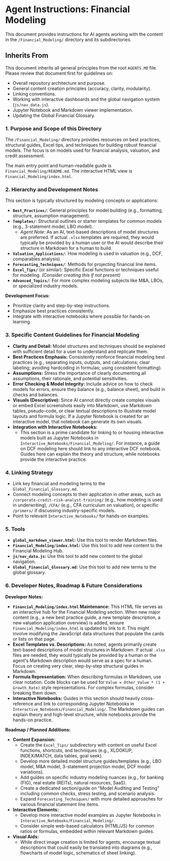 # Agent Instructions: Financial Modeling

This document provides instructions for AI agents working with the content in the `/Financial_Modeling/` directory and its subdirectories.

## Inherits From

This document inherits all general principles from the root `AGENTS.MD` file. Please review that document first for guidelines on:

*   Overall repository architecture and purpose.
*   General content creation principles (accuracy, clarity, modularity).
*   Linking conventions.
*   Working with interactive dashboards and the global navigation system (`js/nav_data.js`).
*   Jupyter Notebook and Markdown viewer implementation.
*   Updating the Global Financial Glossary.

### 1. Purpose and Scope of this Directory
The `/Financial_Modeling/` directory provides resources on best practices, structural guides, Excel tips, and techniques for building robust financial models. The focus is on models used for financial analysis, valuation, and credit assessment.

The main entry point and human-readable guide is `Financial_Modeling/README.md`.
The interactive HTML view is `Financial_Modeling/index.html`.

### 2. Hierarchy and Development Notes
This section is typically structured by modeling concepts or applications:
*   **`Best_Practices/`**: General principles for model building (e.g., formatting, structure, assumption management).
*   **`Templates/`**: Structural outlines or starter templates for common models (e.g., 3-statement model, LBO model).
    *   *Agent Note:* As an AI, text-based descriptions of model structures are preferred. If actual `.xlsx` templates are required, they would typically be provided by a human user or the AI would describe their structure in Markdown for a human to build.
*   **`Valuation_Applications/`**: How modeling is used in valuation (e.g., DCF, comparables analysis).
*   **`Forecasting_Techniques/`**: Methods for projecting financial line items.
*   **`Excel_Tips/`** (or similar): Specific Excel functions or techniques useful for modeling. *(Consider creating this if not present)*
*   **`Advanced_Topics/`**: For more complex modeling subjects like M&A, LBOs, or specialized industry models.

**Development Focus:**
*   Prioritize clarity and step-by-step instructions.
*   Emphasize best practices consistently.
*   Integrate with interactive notebooks where possible for hands-on learning.

### 3. Specific Content Guidelines for Financial Modeling
*   **Clarity and Detail:** Model structures and techniques should be explained with sufficient detail for a user to understand and replicate them.
*   **Best Practices Emphasis:** Consistently reinforce financial modeling best practices (e.g., separating inputs, outputs, and calculations; clear labeling; avoiding hardcoding in formulas; using consistent formatting).
*   **Assumptions:** Stress the importance of clearly documenting all assumptions, their rationale, and potential sensitivities.
*   **Error Checking & Model Integrity:** Include advice on how to check models for errors, ensure they balance (e.g., balance sheet), and build in checks and balances.
*   **Visuals (Descriptive):** Since AI cannot directly create complex visuals or embed Excel screenshots easily into Markdown, use Markdown tables, pseudo-code, or clear textual descriptions to illustrate model layouts and formula logic. If a Jupyter Notebook is created for an interactive model, that notebook can generate its own visuals.
*   **Integration with Interactive Notebooks:**
    *   This section is a prime candidate for linking to or housing interactive models built as Jupyter Notebooks in `Interactive_Notebooks/Financial_Modeling/`. For instance, a guide on DCF modeling here should link to any interactive DCF notebook. Guides here can explain the theory and structure, while notebooks provide the interactive practice.

### 4. Linking Strategy
*   Link key financial and modeling terms to the `Global_Financial_Glossary.md`.
*   Connect modeling concepts to their application in other areas, such as `/corporate-credit-risk-analyst-training/` (e.g., how modeling is used in underwriting), `/CFA/` (e.g., CFA curriculum on valuation), or specific `/primers/` if discussing industry-specific models.
*   Point to relevant `Interactive_Notebooks/` for hands-on examples.

### 5. Tools

*   **`global_markdown_viewer.html`:** Use this tool to render Markdown files.
*   **`Financial_Modeling/index.html`:** Use this tool to add new content to the Financial Modeling Hub.
*   **`js/nav_data.js`:** Use this tool to add new content to the global navigation.
*   **`Global_Financial_Glossary.md`:** Use this tool to add new terms to the global glossary.

### 6. Developer Notes, Roadmap & Future Considerations

**Developer Notes:**
*   **`Financial_Modeling/index.html` Maintenance:** This HTML file serves as an interactive hub for the Financial Modeling section. When new major content (e.g., a new best practice guide, a new template description, a new valuation application overview) is added, ensure `Financial_Modeling/index.html` is updated to link to it. This might involve modifying the JavaScript data structures that populate the cards or lists on that page.
*   **Excel Templates vs. Descriptions:** As noted, agents primarily create text-based descriptions of model structures in Markdown. If actual `.xlsx` files are needed, they would typically be provided by a human or the agent's Markdown description would serve as a spec for a human. Focus on creating very clear, step-by-step structural guides in Markdown.
*   **Formula Representation:** When describing formulas in Markdown, use clear notation. Code blocks can be used for `Value = Other_Value * (1 + Growth_Rate)` style representations. For complex formulas, consider breaking them down.
*   **Interactive Notebooks:** Guides in this section should heavily cross-reference and link to corresponding Jupyter Notebooks in `Interactive_Notebooks/Financial_Modeling/`. The Markdown guides can explain theory and high-level structure, while notebooks provide the hands-on practice.

**Roadmap / Planned Additions:**
*   **Content Expansion:**
    *   Create the `Excel_Tips/` subdirectory with content on useful Excel functions, shortcuts, and techniques (e.g., XLOOKUP, INDEX/MATCH, data tables, goal seek).
    *   Develop more detailed model structure guides/templates (e.g., LBO model, M&A model, 3-statement projection model, DCF model variations).
    *   Add guides on specific industry modeling nuances (e.g., for banking (FIG), real estate (REITs), natural resources, SaaS).
    *   Create a dedicated section/guide on "Model Auditing and Testing" including common checks, stress testing, and scenario analysis.
    *   Expand `Forecasting_Techniques/` with more detailed approaches for various financial statement line items.
*   **Interactive Elements:**
    *   Develop more interactive model examples as Jupyter Notebooks in `Interactive_Notebooks/Financial_Modeling/`.
    *   Consider simple web-based calculators (HTML/JS) for common ratios or formulas, embedded within relevant Markdown guides.
*   **Visual Aids:**
    *   While direct image creation is limited for agents, encourage textual descriptions that could easily be translated into diagrams (e.g., flowcharts of model logic, schematics of sheet linking).
